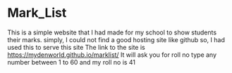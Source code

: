 # Mark_List
This is a simple website that I had made for my school to show students their marks. simply, I could not find a good hosting site like github so, I had used this to serve this site
The link to the site is https://mydenworld.github.io/marklist/
It will ask you for roll no type any number between 1 to 60 and my roll no is 41
